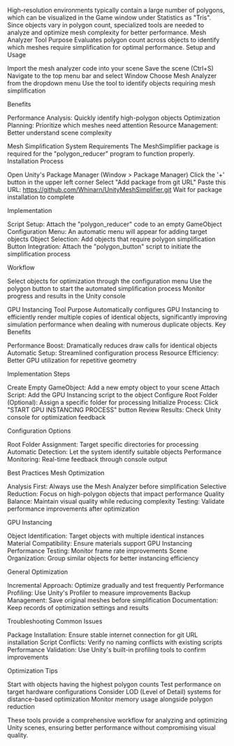 High-resolution environments typically contain a large number of polygons, which can be visualized in the Game window under Statistics as "Tris". Since objects vary in polygon count, specialized tools are needed to analyze and optimize mesh complexity for better performance.
Mesh Analyzer Tool
Purpose
Evaluates polygon count across objects to identify which meshes require simplification for optimal performance.
Setup and Usage

Import the mesh analyzer code into your scene
Save the scene (Ctrl+S)
Navigate to the top menu bar and select Window
Choose Mesh Analyzer from the dropdown menu
Use the tool to identify objects requiring mesh simplification

Benefits

Performance Analysis: Quickly identify high-polygon objects
Optimization Planning: Prioritize which meshes need attention
Resource Management: Better understand scene complexity

Mesh Simplification System
Requirements
The MeshSimplifier package is required for the "polygon_reducer" program to function properly.
Installation Process

Open Unity's Package Manager (Window > Package Manager)
Click the '+' button in the upper left corner
Select "Add package from git URL"
Paste this URL: https://github.com/Whinarn/UnityMeshSimplifier.git
Wait for package installation to complete

Implementation

Script Setup: Attach the "polygon_reducer" code to an empty GameObject
Configuration Menu: An automatic menu will appear for adding target objects
Object Selection: Add objects that require polygon simplification
Button Integration: Attach the "polygon_button" script to initiate the simplification process

Workflow

Select objects for optimization through the configuration menu
Use the polygon button to start the automated simplification process
Monitor progress and results in the Unity console

GPU Instancing Tool
Purpose
Automatically configures GPU Instancing to efficiently render multiple copies of identical objects, significantly improving simulation performance when dealing with numerous duplicate objects.
Key Benefits

Performance Boost: Dramatically reduces draw calls for identical objects
Automatic Setup: Streamlined configuration process
Resource Efficiency: Better GPU utilization for repetitive geometry

Implementation Steps

Create Empty GameObject: Add a new empty object to your scene
Attach Script: Add the GPU Instancing script to the object
Configure Root Folder (Optional): Assign a specific folder for processing
Initialize Process: Click "START GPU INSTANCING PROCESS" button
Review Results: Check Unity console for optimization feedback

Configuration Options

Root Folder Assignment: Target specific directories for processing
Automatic Detection: Let the system identify suitable objects
Performance Monitoring: Real-time feedback through console output

Best Practices
Mesh Optimization

Analysis First: Always use the Mesh Analyzer before simplification
Selective Reduction: Focus on high-polygon objects that impact performance
Quality Balance: Maintain visual quality while reducing complexity
Testing: Validate performance improvements after optimization

GPU Instancing

Object Identification: Target objects with multiple identical instances
Material Compatibility: Ensure materials support GPU Instancing
Performance Testing: Monitor frame rate improvements
Scene Organization: Group similar objects for better instancing efficiency

General Optimization

Incremental Approach: Optimize gradually and test frequently
Performance Profiling: Use Unity's Profiler to measure improvements
Backup Management: Save original meshes before simplification
Documentation: Keep records of optimization settings and results

Troubleshooting
Common Issues

Package Installation: Ensure stable internet connection for git URL installation
Script Conflicts: Verify no naming conflicts with existing scripts
Performance Validation: Use Unity's built-in profiling tools to confirm improvements

Optimization Tips

Start with objects having the highest polygon counts
Test performance on target hardware configurations
Consider LOD (Level of Detail) systems for distance-based optimization
Monitor memory usage alongside polygon reduction

These tools provide a comprehensive workflow for analyzing and optimizing Unity scenes, ensuring better performance without compromising visual quality.
